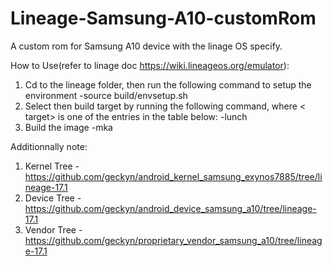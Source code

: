 # Lineage-Samsung-A10-customRom
A custom rom for Samsung A10 device with the linage OS specify.


How to Use(refer to linage doc https://wiki.lineageos.org/emulator):
1. Cd to the lineage folder, then run the following command to setup the environment
   -source build/envsetup.sh
2. Select then build target by running the following command, where < target> is one of the entries in the table below:
   -lunch <taget>
3. Build the image
   -mka




Additionnally note:
1. Kernel Tree
   -https://github.com/geckyn/android_kernel_samsung_exynos7885/tree/lineage-17.1
3. Device Tree
   -https://github.com/geckyn/android_device_samsung_a10/tree/lineage-17.1
5. Vendor Tree
   -https://github.com/geckyn/proprietary_vendor_samsung_a10/tree/lineage-17.1
   
